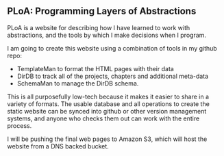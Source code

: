 ## PLoA: Programming Layers of Abstractions

PLoA is a website for describing how I have learned to work with abstractions, and the tools by which I make decisions when I program.

I am going to create this website using a combination of tools in my github repo: 

 - TemplateMan to format the HTML pages with their data
 - DirDB to track all of the projects, chapters and additional meta-data
 - SchemaMan to manage the DirDB schema.

This is all purposefully low-tech because it makes it easier to share in a variety of formats.  The usable database and all operations to create the static website can be synced into github or other version management systems, and anyone who checks them out can work with the entire process.

I will be pushing the final web pages to Amazon S3, which will host the website from a DNS backed bucket.

